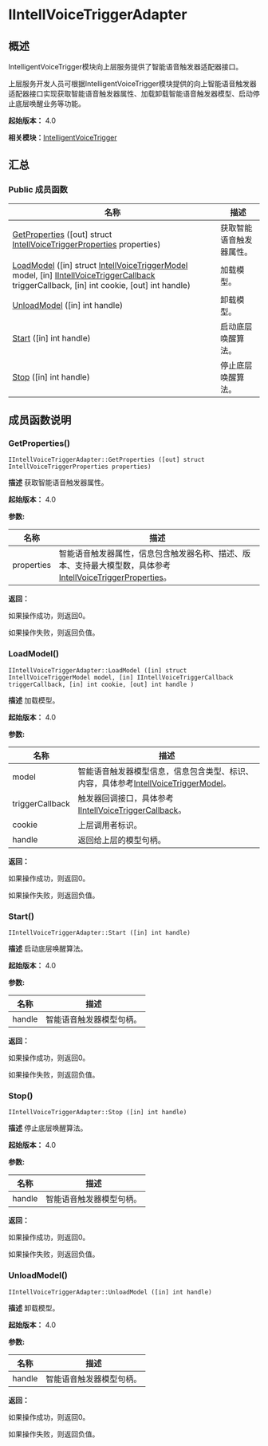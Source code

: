 # IIntellVoiceTriggerAdapter


## 概述

IntelligentVoiceTrigger模块向上层服务提供了智能语音触发器适配器接口。

上层服务开发人员可根据IntelligentVoiceTrigger模块提供的向上智能语音触发器适配器接口实现获取智能语音触发器属性、加载卸载智能语音触发器模型、启动停止底层唤醒业务等功能。

**起始版本：** 4.0

**相关模块：**[IntelligentVoiceTrigger](_intelligent_voice_trigger.md)


## 汇总


### Public 成员函数

| 名称 | 描述 | 
| -------- | -------- |
| [GetProperties](#getproperties) ([out] struct [IntellVoiceTriggerProperties](_intell_voice_trigger_properties.md) properties) | 获取智能语音触发器属性。  | 
| [LoadModel](#loadmodel) ([in] struct [IntellVoiceTriggerModel](_intell_voice_trigger_model.md) model, [in] [IIntellVoiceTriggerCallback](interface_i_intell_voice_trigger_callback.md) triggerCallback, [in] int cookie, [out] int handle) | 加载模型。  | 
| [UnloadModel](#unloadmodel) ([in] int handle) | 卸载模型。  | 
| [Start](#start) ([in] int handle) | 启动底层唤醒算法。  | 
| [Stop](#stop) ([in] int handle) | 停止底层唤醒算法。  | 


## 成员函数说明


### GetProperties()

```
IIntellVoiceTriggerAdapter::GetProperties ([out] struct IntellVoiceTriggerProperties properties)
```
**描述**
获取智能语音触发器属性。

**起始版本：** 4.0

**参数:**

| 名称 | 描述 | 
| -------- | -------- |
| properties | 智能语音触发器属性，信息包含触发器名称、描述、版本、支持最大模型数，具体参考[IntellVoiceTriggerProperties](_intell_voice_trigger_properties.md)。 | 

**返回：**

如果操作成功，则返回0。

如果操作失败，则返回负值。


### LoadModel()

```
IIntellVoiceTriggerAdapter::LoadModel ([in] struct IntellVoiceTriggerModel model, [in] IIntellVoiceTriggerCallback triggerCallback, [in] int cookie, [out] int handle )
```
**描述**
加载模型。

**起始版本：** 4.0

**参数:**

| 名称 | 描述 | 
| -------- | -------- |
| model | 智能语音触发器模型信息，信息包含类型、标识、内容，具体参考[IntellVoiceTriggerModel](_intell_voice_trigger_model.md)。  | 
| triggerCallback | 触发器回调接口，具体参考[IIntellVoiceTriggerCallback](interface_i_intell_voice_trigger_callback.md)。  | 
| cookie | 上层调用者标识。  | 
| handle | 返回给上层的模型句柄。 | 

**返回：**

如果操作成功，则返回0。

如果操作失败，则返回负值。


### Start()

```
IIntellVoiceTriggerAdapter::Start ([in] int handle)
```
**描述**
启动底层唤醒算法。

**起始版本：** 4.0

**参数:**

| 名称 | 描述 | 
| -------- | -------- |
| handle | 智能语音触发器模型句柄。 | 

**返回：**

如果操作成功，则返回0。

如果操作失败，则返回负值。


### Stop()

```
IIntellVoiceTriggerAdapter::Stop ([in] int handle)
```
**描述**
停止底层唤醒算法。

**起始版本：** 4.0

**参数:**

| 名称 | 描述 | 
| -------- | -------- |
| handle | 智能语音触发器模型句柄。 | 

**返回：**

如果操作成功，则返回0。

如果操作失败，则返回负值。


### UnloadModel()

```
IIntellVoiceTriggerAdapter::UnloadModel ([in] int handle)
```
**描述**
卸载模型。

**起始版本：** 4.0

**参数:**

| 名称 | 描述 | 
| -------- | -------- |
| handle | 智能语音触发器模型句柄。 | 

**返回：**

如果操作成功，则返回0。

如果操作失败，则返回负值。
